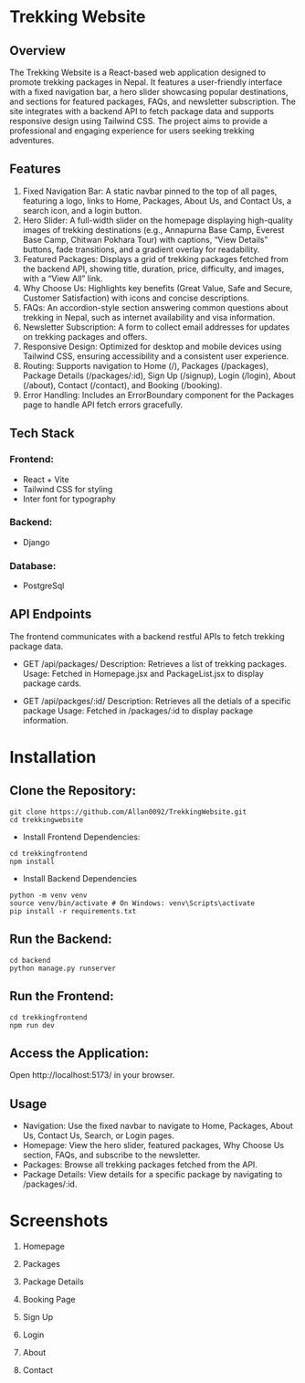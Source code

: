 # Trekking Website

## Overview

The Trekking Website is a React-based web application designed to promote trekking packages in Nepal. It features a user-friendly interface with a fixed navigation bar, a hero slider showcasing popular destinations, and sections for featured packages, FAQs, and newsletter subscription. The site integrates with a backend API to fetch package data and supports responsive design using Tailwind CSS. The project aims to provide a professional and engaging experience for users seeking trekking adventures.

## Features

1. Fixed Navigation Bar: A static navbar pinned to the top of all pages, featuring a logo, links to Home, Packages, About Us, and Contact Us, a search icon, and a login button.
2. Hero Slider: A full-width slider on the homepage displaying high-quality images of trekking destinations (e.g., Annapurna Base Camp, Everest Base Camp, Chitwan Pokhara Tour) with captions, “View Details” buttons, fade transitions, and a gradient overlay for readability.
3. Featured Packages: Displays a grid of trekking packages fetched from the backend API, showing title, duration, price, difficulty, and images, with a “View All” link.
4. Why Choose Us: Highlights key benefits (Great Value, Safe and Secure, Customer Satisfaction) with icons and concise descriptions.
5. FAQs: An accordion-style section answering common questions about trekking in Nepal, such as internet availability and visa information.
6. Newsletter Subscription: A form to collect email addresses for updates on trekking packages and offers.
7. Responsive Design: Optimized for desktop and mobile devices using Tailwind CSS, ensuring accessibility and a consistent user experience.
8. Routing: Supports navigation to Home (/), Packages (/packages), Package Details (/packages/:id), Sign Up (/signup), Login (/login), About (/about), Contact (/contact), and Booking (/booking).
9. Error Handling: Includes an ErrorBoundary component for the Packages page to handle API fetch errors gracefully.

## Tech Stack

### Frontend:

- React + Vite
- Tailwind CSS for styling
- Inter font for typography

### Backend:

- Django

### Database:

- PostgreSql

## API Endpoints

The frontend communicates with a backend restful APIs to fetch trekking package data.

- GET /api/packages/
  Description: Retrieves a list of trekking packages.
  Usage: Fetched in Homepage.jsx and PackageList.jsx to display package cards.

- GET /api/packges/:id/
  Description: Retrieves all the detials of a specific package
  Usage: Fetched in /packages/:id to display package information.

# Installation

## Clone the Repository:

```
git clone https://github.com/Allan0092/TrekkingWebsite.git
cd trekkingwebsite
```

- Install Frontend Dependencies:

```
cd trekkingfrontend
npm install
```

- Install Backend Dependencies

```
python -m venv venv
source venv/bin/activate # On Windows: venv\Scripts\activate
pip install -r requirements.txt
```

## Run the Backend:

```
cd backend
python manage.py runserver
```

## Run the Frontend:

```
cd trekkingfrontend
npm run dev
```

## Access the Application:

Open http://localhost:5173/ in your browser.

## Usage

- Navigation: Use the fixed navbar to navigate to Home, Packages, About Us, Contact Us, Search, or Login pages.
- Homepage: View the hero slider, featured packages, Why Choose Us section, FAQs, and subscribe to the newsletter.
- Packages: Browse all trekking packages fetched from the API.
- Package Details: View details for a specific package by navigating to /packages/:id.

# Screenshots

1. Homepage

2. Packages

3. Package Details

4. Booking Page

5. Sign Up

6. Login

7. About

8. Contact
